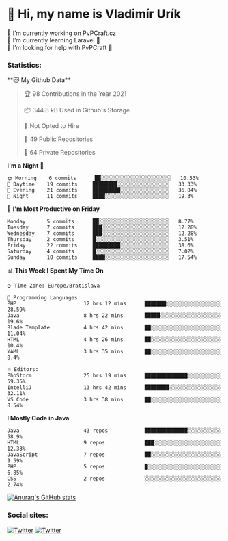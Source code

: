 <h1> 👋 Hi, my name is Vladimír Urík</h1>
<p>
 🔭 I’m currently working on PvPCraft.cz<br>
 🌱 I’m currently learning Laravel 💙<br>
 🤔 I’m looking for help with PvPCraft 💝<br>
</p>
<h3>Statistics:</h3>
<!--START_SECTION:waka-->
**🐱 My Github Data** 

> 🏆 98 Contributions in the Year 2021
 > 
> 📦 344.8 kB Used in Github's Storage 
 > 
> 🚫 Not Opted to Hire
 > 
> 📜 49 Public Repositories 
 > 
> 🔑 64 Private Repositories  
 > 
**I'm a Night 🦉** 

```text
🌞 Morning    6 commits      ██░░░░░░░░░░░░░░░░░░░░░░░   10.53% 
🌆 Daytime    19 commits     ████████░░░░░░░░░░░░░░░░░   33.33% 
🌃 Evening    21 commits     █████████░░░░░░░░░░░░░░░░   36.84% 
🌙 Night      11 commits     ████░░░░░░░░░░░░░░░░░░░░░   19.3%

```
📅 **I'm Most Productive on Friday** 

```text
Monday       5 commits      ██░░░░░░░░░░░░░░░░░░░░░░░   8.77% 
Tuesday      7 commits      ███░░░░░░░░░░░░░░░░░░░░░░   12.28% 
Wednesday    7 commits      ███░░░░░░░░░░░░░░░░░░░░░░   12.28% 
Thursday     2 commits      █░░░░░░░░░░░░░░░░░░░░░░░░   3.51% 
Friday       22 commits     █████████░░░░░░░░░░░░░░░░   38.6% 
Saturday     4 commits      █░░░░░░░░░░░░░░░░░░░░░░░░   7.02% 
Sunday       10 commits     ████░░░░░░░░░░░░░░░░░░░░░   17.54%

```


📊 **This Week I Spent My Time On** 

```text
⌚︎ Time Zone: Europe/Bratislava

💬 Programming Languages: 
PHP                      12 hrs 12 mins      ███████░░░░░░░░░░░░░░░░░░   28.59% 
Java                     8 hrs 22 mins       █████░░░░░░░░░░░░░░░░░░░░   19.6% 
Blade Template           4 hrs 42 mins       ██░░░░░░░░░░░░░░░░░░░░░░░   11.04% 
HTML                     4 hrs 26 mins       ██░░░░░░░░░░░░░░░░░░░░░░░   10.4% 
YAML                     3 hrs 35 mins       ██░░░░░░░░░░░░░░░░░░░░░░░   8.4%

🔥 Editors: 
PhpStorm                 25 hrs 19 mins      ██████████████░░░░░░░░░░░   59.35% 
IntelliJ                 13 hrs 42 mins      ████████░░░░░░░░░░░░░░░░░   32.11% 
VS Code                  3 hrs 38 mins       ██░░░░░░░░░░░░░░░░░░░░░░░   8.54%

```

**I Mostly Code in Java** 

```text
Java                     43 repos            ██████████████░░░░░░░░░░░   58.9% 
HTML                     9 repos             ███░░░░░░░░░░░░░░░░░░░░░░   12.33% 
JavaScript               7 repos             ██░░░░░░░░░░░░░░░░░░░░░░░   9.59% 
PHP                      5 repos             █░░░░░░░░░░░░░░░░░░░░░░░░   6.85% 
CSS                      2 repos             ░░░░░░░░░░░░░░░░░░░░░░░░░   2.74%

```



<!--END_SECTION:waka-->

[![Anurag's GitHub stats](https://github-readme-stats.vercel.app/api?username=vladimir-urik)](https://github.com/anuraghazra/github-readme-stats)

<h3>Social sites:</h3>
<p><a href="https://twitter.com/GGGEDR" target="_blank"><img alt="Twitter" src="https://img.shields.io/badge/twitter-%231DA1F2.svg?&style=for-the-badge&logo=twitter&logoColor=white" /></a> <a href="https://www.reddit.com/user/GGGEDR" target="_blank"><img alt="Twitter" src="https://img.shields.io/badge/reddit-%23FE6262.svg?&style=for-the-badge&logo=reddit&logoColor=white" /></a>
</p>
